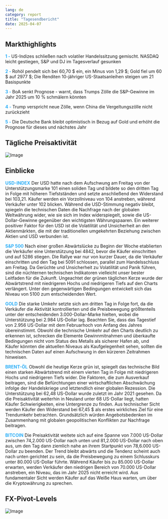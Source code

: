 ```yaml
---
lang: de
category: report
title: "Tagesendbericht"
date: 2025-04-07
---
```



<h2>Markthighlights</h2>
<strong style="color: #2caef7;">1 - </strong> US-Indizes schließen nach volatiler Handelssitzung gemischt. NASDAQ leicht gestiegen, S&P und DJ im Tagesverlauf gesunken


<strong style="color: #2caef7;">2 - </strong> Rohöl pendelt sich bei 60,70 $ ein, ein Minus von 1,29 $; Gold fiel um 60 $ auf 2977 $; Die Renditen 10-jähriger US-Staatsanleihen steigen um 21 Basispunkte

<strong style="color: #2caef7;">3 - </strong> BoA senkt Prognose - warnt, dass Trumps Zölle die S&P-Gewinne im Jahr 2025 um 10 % schmälern könnten

<strong style="color: #2caef7;">4 - </strong> Trump verspricht neue Zölle, wenn China die Vergeltungszölle nicht zurückzieht

<strong style="color: #2caef7;">5 - </strong> Die Deutsche Bank bleibt optimistisch in Bezug auf Gold und erhöht die Prognose für dieses und nächstes Jahr



<h2>Tägliche Preisaktivität</h2>
<img src="https://markleighedu.github.io/img/Apr-2025/07-Apr-2025/price.jpg" alt="Image"/>

<h2>Einblicke</h2>
<strong style="color: #2caef7;">USD-INDEX</strong> Der USD hatte nach dem Aufschwung am Freitag von der Unterstützungsmarke 101 einen soliden Tag und bildete so den dritten Tag in Folge mit höheren Tiefstständen und setzte anschließend den Widerstand bei 103,21. Käufer werden ein Vorzollniveau von 104 anstreben, während Verkäufer unter 102 blicken. Während die USD-Stimmung negativ bleibt, spiegeln die technischen Daten die Nachfrage nach der globalen Weltwährung wider, wie sie sich im Index widerspiegelt, sowie die US-Dollar-Gewinne gegenüber den wichtigsten Währungspaaren. Ein weiterer positiver Faktor für den USD ist die Volatilität und Unsicherheit an den Aktienmärkten, die mit der traditionellen umgekehrten Beziehung zwischen Aktien und USD verbunden ist. 

<strong style="color: #2caef7;">S&P 500</strong> Nach einer großen Abwärtslücke zu Beginn der Woche etablierten die Verkäufer eine Unterstützung bei 4842, bevor die Käufer einschritten und auf 5286 stiegen. Die Rallye war nur von kurzer Dauer, da die Verkäufer einschritten und den Tag bei 5091 schlossen, parallel zum Handelsschluss am Freitag. Da Gerüchte und Unsicherheit zu Volatilität und Panik führen, sind die nüchternen technischen Indikatoren vielleicht unser bester Leitfaden für die Zukunft. Ungeachtet der grünen täglichen Kerze wurde der Abwärtstrend mit niedrigeren Hochs und niedrigeren Tiefs auf den Charts verlängert. Unter den gegenwärtigen Bedingungen entwickelt sich das Niveau von 5100 zum entscheidenden Wert.

<strong style="color: #2caef7;">GOLD</strong> Die starke Umkehr setzte sich am dritten Tag in Folge fort, da die Verkäufer die Aktivität kontrollierten und die Preisbewegung größtenteils unter der entscheidenden 3.000-Dollar-Marke hielten, wobei die Unterstützung bei 2.984 US-Dollar lag. Beachten Sie, dass das Tagestief von 2.956 US-Dollar mit dem Februarhoch von Anfang des Jahres übereinstimmt. Obwohl die technische Umkehr auf den Charts deutlich zu erkennen ist, schrecken die Elemente Gewinnmitnahmen und überkaufte Bedingungen nicht vom Status des Metalls als sicherer Hafen ab, und Käufer könnten die aktuellen Niveaus als Kaufgelegenheit sehen, sollten die technischen Daten auf einen Aufschwung in den kürzeren Zeitrahmen hinweisen. 

<strong style="color: #2caef7;">BRENT-ÖL</strong> Obwohl die heutige Kerze grün ist, spiegelt das technische Bild einen starken Abwärtstrend mit einem vierten Tag in Folge mit niedrigeren Hochs und niedrigeren Tiefs wider. Die Faktoren, die zum Ausverkauf beitragen, sind die Befürchtungen einer wirtschaftlichen Abschwächung infolge der Handelskriege und letztendlich einer globalen Rezession. Die Unterstützung bei 62,48 US-Dollar wurde zuletzt im Jahr 2021 gesehen. Da die Preisaktivität weiterhin in Neuland unter 68 US-Dollar liegt, hatten Käufer Schwierigkeiten, eine Untergrenze zu finden. Aus technischer Sicht werden Käufer den Widerstand bei 67,45 $ als erstes wirkliches Ziel für eine Trendumkehr betrachten. Grundsätzlich würden Angebotsbedenken im Zusammenhang mit globalen geopolitischen Konflikten zur Nachfrage beitragen.   

<strong style="color: #2caef7;">BITCOIN</strong> Die Preisaktivität weitete sich auf eine Spanne von 7.000 US-Dollar zwischen 74,2.000 US-Dollar nach unten und 81,2.000 US-Dollar nach oben aus, um den Tag dann ziemlich nahe an ihrem Startpunkt von 78,6.000 US-Dollar zu beenden. Der Trend bleibt abwärts und die Tendenz scheint auch nach unten gerichtet zu sein, da die Preisbewegung zu einem Schlusskurs unter 80.000 US-Dollar führte. Während Käufer bis zu 85.000 US-Dollar erwarten, werden Verkäufer den niedrigen Bereich von 70.000 US-Dollar anstreben, ein Niveau, das im Jahr 2025 nicht erreicht wird. Aus fundamentaler Sicht werden Käufer auf das Weiße Haus warten, um über die Kryptowährung zu sprechen.



<h2>FX-Pivot-Levels</h2>
<img src="https://markleighedu.github.io/img/Apr-2025/07-Apr-2025/pivot.jpg" alt="Image"/>